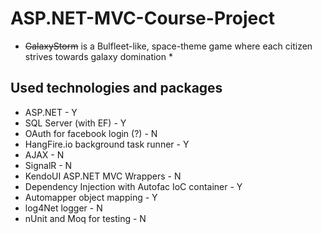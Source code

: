 # ASP.NET-MVC-Course-Project
* ~~GalaxyStorm~~ is a Bulfleet-like, space-theme game where each citizen strives towards galaxy domination *

## Used technologies and packages
 - ASP.NET - Y
 - SQL Server (with EF) - Y
 - OAuth for facebook login (?) - N
 - HangFire.io background task runner - Y
 - AJAX - N
 - SignalR - N
 - KendoUI ASP.NET MVC Wrappers - N 
 - Dependency Injection with Autofac IoC container - Y
 - Automapper object mapping - Y
 - log4Net logger - N
 - nUnit and Moq for testing - N
